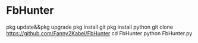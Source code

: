 # FbHunter
pkg update&&pkg upgrade
pkg install git
pkg install python
git clone https://github.com/Fanny2Kabel/FbHunter
cd FbHunter
python FbHunter.py
